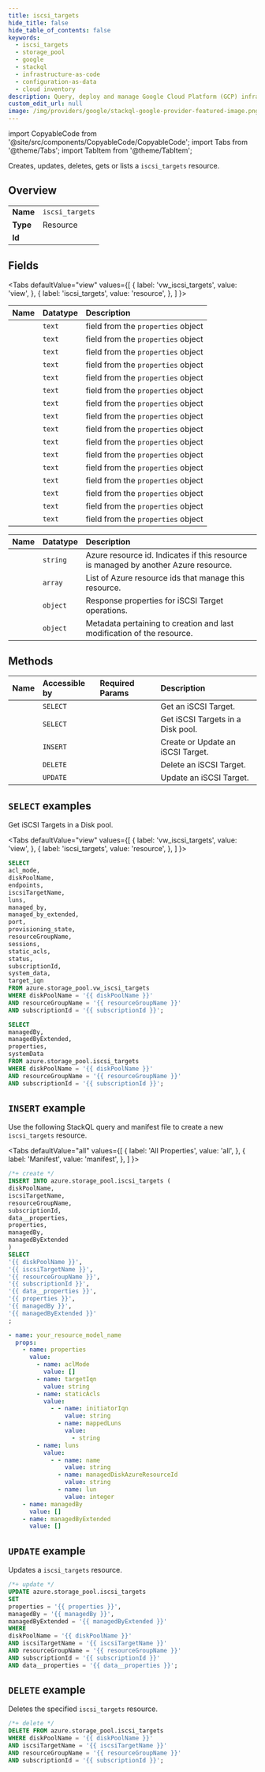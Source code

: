 ```yaml
---
title: iscsi_targets
hide_title: false
hide_table_of_contents: false
keywords:
  - iscsi_targets
  - storage_pool
  - google
  - stackql
  - infrastructure-as-code
  - configuration-as-data
  - cloud inventory
description: Query, deploy and manage Google Cloud Platform (GCP) infrastructure and resources using SQL
custom_edit_url: null
image: /img/providers/google/stackql-google-provider-featured-image.png
---
```


import CopyableCode from '@site/src/components/CopyableCode/CopyableCode';
import Tabs from '@theme/Tabs';
import TabItem from '@theme/TabItem';

Creates, updates, deletes, gets or lists a <code>iscsi_targets</code> resource.

## Overview
<table><tbody>
<tr><td><b>Name</b></td><td><code>iscsi_targets</code></td></tr>
<tr><td><b>Type</b></td><td>Resource</td></tr>
<tr><td><b>Id</b></td><td><CopyableCode code="azure.storage_pool.iscsi_targets" /></td></tr>
</tbody></table>

## Fields
<Tabs
    defaultValue="view"
    values={[
        { label: 'vw_iscsi_targets', value: 'view', },
        { label: 'iscsi_targets', value: 'resource', },
    ]
}>
<TabItem value="view">

| Name | Datatype | Description |
|:-----|:---------|:------------|
| <CopyableCode code="acl_mode" /> | `text` | field from the `properties` object |
| <CopyableCode code="diskPoolName" /> | `text` | field from the `properties` object |
| <CopyableCode code="endpoints" /> | `text` | field from the `properties` object |
| <CopyableCode code="iscsiTargetName" /> | `text` | field from the `properties` object |
| <CopyableCode code="luns" /> | `text` | field from the `properties` object |
| <CopyableCode code="managed_by" /> | `text` | field from the `properties` object |
| <CopyableCode code="managed_by_extended" /> | `text` | field from the `properties` object |
| <CopyableCode code="port" /> | `text` | field from the `properties` object |
| <CopyableCode code="provisioning_state" /> | `text` | field from the `properties` object |
| <CopyableCode code="resourceGroupName" /> | `text` | field from the `properties` object |
| <CopyableCode code="sessions" /> | `text` | field from the `properties` object |
| <CopyableCode code="static_acls" /> | `text` | field from the `properties` object |
| <CopyableCode code="status" /> | `text` | field from the `properties` object |
| <CopyableCode code="subscriptionId" /> | `text` | field from the `properties` object |
| <CopyableCode code="system_data" /> | `text` | field from the `properties` object |
| <CopyableCode code="target_iqn" /> | `text` | field from the `properties` object |
</TabItem>
<TabItem value="resource">

| Name | Datatype | Description |
|:-----|:---------|:------------|
| <CopyableCode code="managedBy" /> | `string` | Azure resource id. Indicates if this resource is managed by another Azure resource. |
| <CopyableCode code="managedByExtended" /> | `array` | List of Azure resource ids that manage this resource. |
| <CopyableCode code="properties" /> | `object` | Response properties for iSCSI Target operations. |
| <CopyableCode code="systemData" /> | `object` | Metadata pertaining to creation and last modification of the resource. |
</TabItem></Tabs>

## Methods
| Name | Accessible by | Required Params | Description |
|:-----|:--------------|:----------------|:------------|
| <CopyableCode code="get" /> | `SELECT` | <CopyableCode code="diskPoolName, iscsiTargetName, resourceGroupName, subscriptionId" /> | Get an iSCSI Target. |
| <CopyableCode code="list_by_disk_pool" /> | `SELECT` | <CopyableCode code="diskPoolName, resourceGroupName, subscriptionId" /> | Get iSCSI Targets in a Disk pool. |
| <CopyableCode code="create_or_update" /> | `INSERT` | <CopyableCode code="diskPoolName, iscsiTargetName, resourceGroupName, subscriptionId, data__properties" /> | Create or Update an iSCSI Target. |
| <CopyableCode code="delete" /> | `DELETE` | <CopyableCode code="diskPoolName, iscsiTargetName, resourceGroupName, subscriptionId" /> | Delete an iSCSI Target. |
| <CopyableCode code="update" /> | `UPDATE` | <CopyableCode code="diskPoolName, iscsiTargetName, resourceGroupName, subscriptionId, data__properties" /> | Update an iSCSI Target. |

## `SELECT` examples

Get iSCSI Targets in a Disk pool.

<Tabs
    defaultValue="view"
    values={[
        { label: 'vw_iscsi_targets', value: 'view', },
        { label: 'iscsi_targets', value: 'resource', },
    ]
}>
<TabItem value="view">

```sql
SELECT
acl_mode,
diskPoolName,
endpoints,
iscsiTargetName,
luns,
managed_by,
managed_by_extended,
port,
provisioning_state,
resourceGroupName,
sessions,
static_acls,
status,
subscriptionId,
system_data,
target_iqn
FROM azure.storage_pool.vw_iscsi_targets
WHERE diskPoolName = '{{ diskPoolName }}'
AND resourceGroupName = '{{ resourceGroupName }}'
AND subscriptionId = '{{ subscriptionId }}';
```
</TabItem>
<TabItem value="resource">


```sql
SELECT
managedBy,
managedByExtended,
properties,
systemData
FROM azure.storage_pool.iscsi_targets
WHERE diskPoolName = '{{ diskPoolName }}'
AND resourceGroupName = '{{ resourceGroupName }}'
AND subscriptionId = '{{ subscriptionId }}';
```
</TabItem></Tabs>


## `INSERT` example

Use the following StackQL query and manifest file to create a new <code>iscsi_targets</code> resource.

<Tabs
    defaultValue="all"
    values={[
        { label: 'All Properties', value: 'all', },
        { label: 'Manifest', value: 'manifest', },
    ]
}>
<TabItem value="all">

```sql
/*+ create */
INSERT INTO azure.storage_pool.iscsi_targets (
diskPoolName,
iscsiTargetName,
resourceGroupName,
subscriptionId,
data__properties,
properties,
managedBy,
managedByExtended
)
SELECT 
'{{ diskPoolName }}',
'{{ iscsiTargetName }}',
'{{ resourceGroupName }}',
'{{ subscriptionId }}',
'{{ data__properties }}',
'{{ properties }}',
'{{ managedBy }}',
'{{ managedByExtended }}'
;
```
</TabItem>
<TabItem value="manifest">

```yaml
- name: your_resource_model_name
  props:
    - name: properties
      value:
        - name: aclMode
          value: []
        - name: targetIqn
          value: string
        - name: staticAcls
          value:
            - - name: initiatorIqn
                value: string
              - name: mappedLuns
                value:
                  - string
        - name: luns
          value:
            - - name: name
                value: string
              - name: managedDiskAzureResourceId
                value: string
              - name: lun
                value: integer
    - name: managedBy
      value: []
    - name: managedByExtended
      value: []

```
</TabItem>
</Tabs>

## `UPDATE` example

Updates a <code>iscsi_targets</code> resource.

```sql
/*+ update */
UPDATE azure.storage_pool.iscsi_targets
SET 
properties = '{{ properties }}',
managedBy = '{{ managedBy }}',
managedByExtended = '{{ managedByExtended }}'
WHERE 
diskPoolName = '{{ diskPoolName }}'
AND iscsiTargetName = '{{ iscsiTargetName }}'
AND resourceGroupName = '{{ resourceGroupName }}'
AND subscriptionId = '{{ subscriptionId }}'
AND data__properties = '{{ data__properties }}';
```

## `DELETE` example

Deletes the specified <code>iscsi_targets</code> resource.

```sql
/*+ delete */
DELETE FROM azure.storage_pool.iscsi_targets
WHERE diskPoolName = '{{ diskPoolName }}'
AND iscsiTargetName = '{{ iscsiTargetName }}'
AND resourceGroupName = '{{ resourceGroupName }}'
AND subscriptionId = '{{ subscriptionId }}';
```
